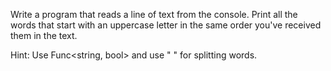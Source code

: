 Write a program that reads a line of text from the console. Print all the words that start with an uppercase letter in
the same order you've received them in the text.

Hint:
Use Func<string, bool> and use " " for splitting words.
